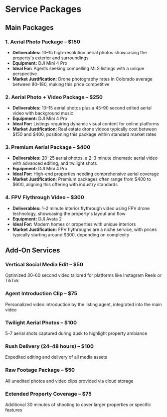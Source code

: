# Service Packages

## Main Packages

### 1. Aerial Photo Package – $150
- **Deliverables:** 10–15 high-resolution aerial photos showcasing the property's exterior and surroundings
- **Equipment:** DJI Mini 4 Pro
- **Ideal For:** Agents seeking compelling MLS listings with a unique perspective
- **Market Justification:** Drone photography rates in Colorado average between $80–$180, making this price competitive

### 2. Aerial Photo + Video Package – $250
- **Deliverables:** 10–15 aerial photos plus a 45–90 second edited aerial video with background music
- **Equipment:** DJI Mini 4 Pro
- **Ideal For:** Listings requiring dynamic visual content for online platforms
- **Market Justification:** Real estate drone videos typically cost between $150 and $400, positioning this package within standard market rates

### 3. Premium Aerial Package – $400
- **Deliverables:** 20–25 aerial photos, a 2–3 minute cinematic aerial video with advanced editing, and twilight shots
- **Equipment:** DJI Mini 4 Pro
- **Ideal For:** High-end properties needing comprehensive aerial coverage
- **Market Justification:** Premium packages often range from $400 to $600, aligning this offering with industry standards

### 4. FPV Flythrough Video – $300
- **Deliverables:** 1–2 minute interior flythrough video using FPV drone technology, showcasing the property's layout and flow
- **Equipment:** DJI Avata 2
- **Ideal For:** Modern homes or properties with unique interiors
- **Market Justification:** FPV flythroughs are a niche service, with prices typically starting around $300, depending on complexity

## Add-On Services

### Vertical Social Media Edit – $50
Optimized 30–60 second video tailored for platforms like Instagram Reels or TikTok

### Agent Introduction Clip – $75
Personalized video introduction by the listing agent, integrated into the main video

### Twilight Aerial Photos – $100
5–7 aerial shots captured during dusk to highlight property ambiance

### Rush Delivery (24–48 hours) – $100
Expedited editing and delivery of all media assets

### Raw Footage Package – $50
All unedited photos and video clips provided via cloud storage

### Extended Property Coverage – $75
Additional 30 minutes of shooting to cover larger properties or specific features 